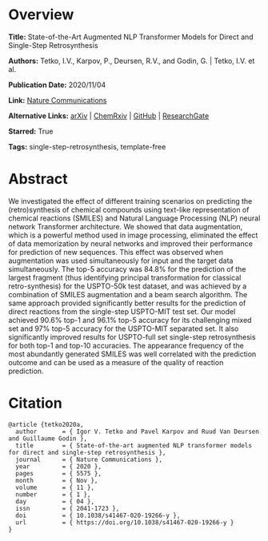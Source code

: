 # Overview
**Title:**
State-of-the-Art Augmented NLP Transformer Models for Direct and Single-Step Retrosynthesis

**Authors:**
Tetko, I.V., Karpov, P., Deursen, R.V., and Godin, G. |
Tetko, I.V. et al.

**Publication Date:**
2020/11/04

**Link:**
[Nature Communications](https://www.nature.com/articles/s41467-020-19266-y)

**Alternative Links:**
[arXiv](https://arxiv.org/abs/2003.02804) |
[ChemRxiv](https://chemrxiv.org/engage/chemrxiv/article-details/60c7417af96a00cd49286446) |
[GitHub](https://github.com/bigchem/synthesis) |
[ResearchGate](https://www.researchgate.net/publication/346496604_State-of-the-art_augmented_NLP_transformer_models_for_direct_and_single-step_retrosynthesis)

**Starred:**
True

**Tags:**
single-step-retrosynthesis, template-free


# Abstract
We investigated the effect of different training scenarios on predicting the (retro)synthesis of chemical compounds using text-like representation of chemical reactions (SMILES) and Natural Language Processing (NLP) neural network Transformer architecture.
We showed that data augmentation, which is a powerful method used in image processing, eliminated the effect of data memorization by neural networks and improved their performance for prediction of new sequences.
This effect was observed when augmentation was used simultaneously for input and the target data simultaneously.
The top-5 accuracy was 84.8% for the prediction of the largest fragment (thus identifying principal transformation for classical retro-synthesis) for the USPTO-50k test dataset, and was achieved by a combination of SMILES augmentation and a beam search algorithm.
The same approach provided significantly better results for the prediction of direct reactions from the single-step USPTO-MIT test set.
Our model achieved 90.6% top-1 and 96.1% top-5 accuracy for its challenging mixed set and 97% top-5 accuracy for the USPTO-MIT separated set.
It also significantly improved results for USPTO-full set single-step retrosynthesis for both top-1 and top-10 accuracies.
The appearance frequency of the most abundantly generated SMILES was well correlated with the prediction outcome and can be used as a measure of the quality of reaction prediction.


# Citation
```
@article {tetko2020a,
  author       = { Igor V. Tetko and Pavel Karpov and Ruud Van Deursen and Guillaume Godin },
  title        = { State-of-the-art augmented NLP transformer models for direct and single-step retrosynthesis },
  journal      = { Nature Communications },
  year         = { 2020 },
  pages        = { 5575 },
  month        = { Nov },
  volume       = { 11 },
  number       = { 1 },
  day          = { 04 },
  issn         = { 2041-1723 },
  doi          = { 10.1038/s41467-020-19266-y },
  url          = { https://doi.org/10.1038/s41467-020-19266-y }
}
```
